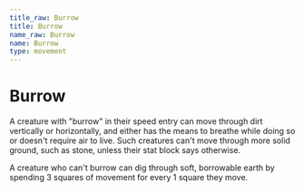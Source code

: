 ```yaml
---
title_raw: Burrow
title: Burrow
name_raw: Burrow
name: Burrow
type: movement
---
```


# Burrow

A creature with "burrow" in their speed entry can move through dirt vertically or horizontally, and either has the means to breathe while doing so or doesn't require air to live. Such creatures can't move through more solid ground, such as stone, unless their stat block says otherwise.

A creature who can't burrow can dig through soft, borrowable earth by spending 3 squares of movement for every 1 square they move.
